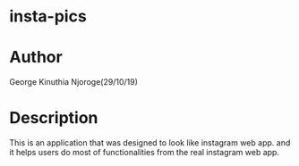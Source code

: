 # insta-pics

# Author
George Kinuthia Njoroge(29/10/19)

# Description
This is an application that was designed to look like instagram web app. and it helps users do most of functionalities from the real instagram web app.
